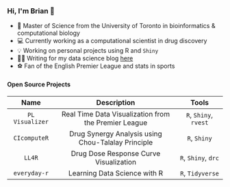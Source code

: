 ### Hi, I'm Brian 👋
* 📖 Master of Science from the University of Toronto in bioinformatics & computational biology
* 💻 Currently working as a computational scientist in drug discovery
* 💡 Working on personal projects using R and `Shiny`
* ✍🏻 Writing for my data science blog [here](https://brianjmpark.github.io/) 
* ⚽️ Fan of the English Premier League and stats in sports

#### Open Source Projects

| Name      | Description | Tools     |
| :---:        |    :----:  |        :---: |
| `PL Visualizer`      | Real Time Data Visualization from the Premier League | `R`, `Shiny`, `rvest`   |
| `CIcomputeR`      | Drug Synergy Analysis using Chou-Talalay Principle       | `R`, `Shiny`   |
| `LL4R`      | Drug Dose Response Curve Visualization        | `R`, `Shiny`, `drc`   |
| `everyday-r`      | Learning Data Science with R       | `R`, `Tidyverse`   |


